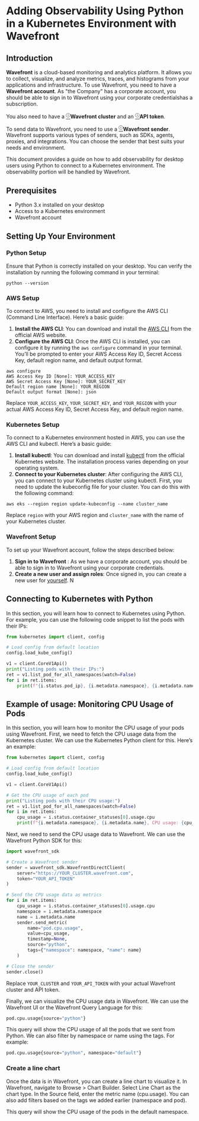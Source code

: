 # Adding Observability Using Python in a Kubernetes Environment with Wavefront

## Introduction

**Wavefront** is a cloud-based monitoring and analytics platform. It allows you to collect, visualize, and analyze metrics, traces, and histograms from your applications and infrastructure. To use Wavefront, you need to have a **Wavefront account**. As "the Company" has a corporate account, you should be able to sign in to Wavefront using your corporate credentialshas a subscription.

You also need to have a <a href="" title="A Wavefront cluster is a dedicated instance of Wavefront that hosts your data and dashboards."><sup>&#9432;</sup></a>**Wavefront cluster** and an <a href="" title="An API token is a secret key that allows you to send data to and query data from your Wavefront cluster."><sup>&#9432;</sup></a>**API token**. 

To send data to Wavefront, you need to use a <a href="" title="A Wavefront sender is a library or a tool that collects and formats data from your sources and sends it to Wavefront."><sup>&#9432;</sup></a>**Wavefront sender**. Wavefront supports various types of senders, such as SDKs, agents, proxies, and integrations. You can choose the sender that best suits your needs and environment.

This document provides a guide on how to add observability for desktop users using Python to connect to a Kubernetes environment. The observability portion will be handled by Wavefront.

## Prerequisites
- Python 3.x installed on your desktop
- Access to a Kubernetes environment
- Wavefront account

## Setting Up Your Environment

### Python Setup
Ensure that Python is correctly installed on your desktop. You can verify the installation by running the following command in your terminal:

```
python --version
```

### AWS Setup

To connect to AWS, you need to install and configure the AWS CLI (Command Line Interface). Here’s a basic guide:
1.	**Install the AWS CLI**: You can download and install the [AWS CLI](https://aws.amazon.com/cli/) from the official AWS website.
2.	**Configure the AWS CLI**: Once the AWS CLI is installed, you can configure it by running the `aws configure` command in your terminal. You’ll be prompted to enter your AWS Access Key ID, Secret Access Key, default region name, and default output format.
   
```
aws configure
AWS Access Key ID [None]: YOUR_ACCESS_KEY
AWS Secret Access Key [None]: YOUR_SECRET_KEY
Default region name [None]: YOUR_REGION
Default output format [None]: json
```
Replace `YOUR_ACCESS_KEY`, `YOUR_SECRET_KEY`, and `YOUR_REGION` with your actual AWS Access Key ID, Secret Access Key, and default region name.

### Kubernetes Setup

To connect to a Kubernetes environment hosted in AWS, you can use the AWS CLI and kubectl. Here’s a basic guide:
1.	**Install kubectl**: You can download and install [kubectl](https://kubernetes.io/docs/tasks/tools/) from the official Kubernetes website. The installation process varies depending on your operating system.
2.	**Connect to your Kubernetes cluster**: After configuring the AWS CLI, you can connect to your Kubernetes cluster using kubectl. First, you need to update the kubeconfig file for your cluster. You can do this with the following command:

```
aws eks --region region update-kubeconfig --name cluster_name
```

Replace `region` with your AWS region and `cluster_name` with the name of your Kubernetes cluster.

### Wavefront Setup

To set up your Wavefront account, follow the steps described below:

1.	**Sign in to Wavefront** : As we have a corporate account, you should be able to sign in to Wavefront using your corporate credentials.
2.	**Create a new user and assign roles**: Once signed in, you can create a new user for [yourself](https://docs.wavefront.com/user-accounts.html). N

## Connecting to Kubernetes with Python
In this section, you will learn how to connect to Kubernetes using Python. For example, you can use the following code snippet to list the pods with their IPs:

```python
from kubernetes import client, config

# Load config from default location
config.load_kube_config()

v1 = client.CoreV1Api()
print("Listing pods with their IPs:")
ret = v1.list_pod_for_all_namespaces(watch=False)
for i in ret.items:
    print(f"{i.status.pod_ip}, {i.metadata.namespace}, {i.metadata.name}")
```

## Example of usage: Monitoring CPU Usage of Pods

In this section, you will learn how to monitor the CPU usage of your pods using Wavefront. First, we need to fetch the CPU usage data from the Kubernetes cluster. We can use the Kubernetes Python client for this. Here’s an example:

```python
from kubernetes import client, config

# Load config from default location
config.load_kube_config()

v1 = client.CoreV1Api()

# Get the CPU usage of each pod
print("Listing pods with their CPU usage:")
ret = v1.list_pod_for_all_namespaces(watch=False)
for i in ret.items:
    cpu_usage = i.status.container_statuses[0].usage.cpu
    print(f"{i.metadata.namespace}, {i.metadata.name}, CPU usage: {cpu_usage}")
```

Next, we need to send the CPU usage data to Wavefront. We can use the Wavefront Python SDK for this: 

```python
import wavefront_sdk

# Create a Wavefront sender
sender = wavefront_sdk.WavefrontDirectClient(
    server="https://YOUR_CLUSTER.wavefront.com",
    token="YOUR_API_TOKEN"
)

# Send the CPU usage data as metrics
for i in ret.items:
    cpu_usage = i.status.container_statuses[0].usage.cpu
    namespace = i.metadata.namespace
    name = i.metadata.name
    sender.send_metric(
        name="pod.cpu.usage",
        value=cpu_usage,
        timestamp=None,
        source="python",
        tags={"namespace": namespace, "name": name}
    )

# Close the sender
sender.close()
```

Replace `YOUR_CLUSTER` and `YOUR_API_TOKEN` with your actual Wavefront cluster and API token.

Finally, we can visualize the CPU usage data in Wavefront. We can use the Wavefront UI or the Wavefront Query Language for this:

```python
pod.cpu.usage{source="python"}
```

This query will show the CPU usage of all the pods that we sent from Python. We can also filter by namespace or name using the tags. For example:

```python
pod.cpu.usage{source="python", namespace="default"}
```

### Create a line chart

Once the data is in Wavefront, you can create a line chart to visualize it. In Wavefront, navigate to Browse > Chart Builder. Select Line Chart as the chart type. In the Source field, enter the metric name (cpu.usage). You can also add filters based on the tags we added earlier (namespace and pod).

This query will show the CPU usage of the pods in the default namespace.
